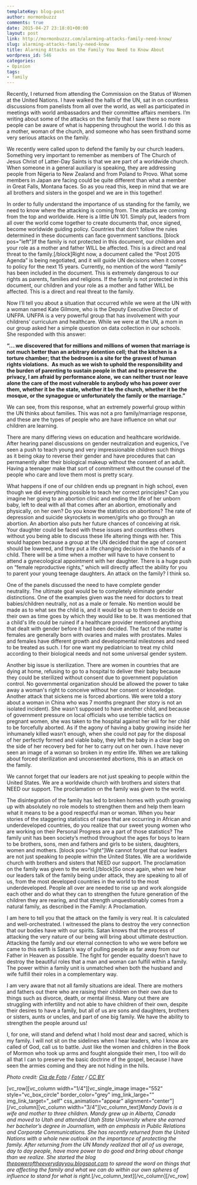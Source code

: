 ```yaml
---
templateKey: blog-post
author: mormonbuzzz
comments: true
date: 2015-04-27 23:18:01+00:00
layout: post
link: http://mormonbuzzz.com/alarming-attacks-family-need-know/
slug: alarming-attacks-family-need-know
title: Alarming Attacks on the Family You Need to Know About
wordpress_id: 546
categories:
- Opinion
tags:
- family
---
```


Recently, I returned from attending the Commission on the Status of Women at the United Nations. I have walked the halls of the UN, sat in on countless discussions from panelists from all over the world, as well as participated in meetings with world ambassadors and their committee affairs members. I’m writing about some of the attacks on the family that I saw there so more people can be aware of what is happening throughout the world. I do this as a mother, woman of the church, and someone who has seen firsthand some very serious attacks on the family.




We recently were called upon to defend the family by our church leaders. Something very important to remember as members of The Church of Jesus Christ of Latter-Day Saints is that we are part of a worldwide church. When someone in a general auxiliary is speaking, they are addressing people from Nigeria to New Zealand and from Poland to Provo. What some members in Japan are facing could be quite different than what a member in Great Falls, Montana faces. So as you read this, keep in mind that we are all brothers and sisters in the gospel and we are in this together!




In order to fully understand the importance of us standing for the family, we need to know where the attacking is coming from. The attacks are coming from the top and worldwide. Here is a little UN 101. Simply put, leaders from all over the world come together to create documents that, once signed, become worldwide guiding policy. Countries that don’t follow the rules determined in these documents can face government sanctions. [block pos="left"]If the family is not protected in this document, our children and your role as a mother and father WILL be affected. This is a direct and real threat to the family.[/block]Right now, a document called the “Post 2015 Agenda” is being negotiated, and it will guide UN decisions when it comes to policy for the next 15 years. Currently, no mention of the word “family” has been included in the document. This is extremely dangerous to our rights as parents, families and religions. If the family is not protected in this document, our children and your role as a mother and father WILL be affected. This is a direct and real threat to the family.




Now I’ll tell you about a situation that occurred while we were at the UN with a woman named Kate Gilmore, who is the Deputy Executive Director of UNFPA. UNFPA is a very powerful group that has involvement with your childrens’ curriculum and healthcare. While we were at the UN, a mom in our group asked her a simple question on data collection in our schools. She responded with this answer:




**“…**.**we discovered that for millions and millions of women that marriage is not much better than an arbitrary detention cell; that the kitchen is a torture chamber; that the bedroom is a site for the gravest of human rights violations.**  **As much as we wish to uphold the responsibility and the burden of parenting to sustain people in that and to preserve the privacy, I am afraid by performance alone,** **we can neither trust nor leave alone the care of the most vulnerable to anybody who has power over them, whether it be the state, whether it be the church, whether it be the mosque, or the synagogue or unfortunately the family or the marriage.”**




We can see, from this response, what an extremely powerful group within the UN thinks about families. This was not a pro family/marriage response, and these are the types of people who are have influence on what our children are learning.




There are many differing views on education and healthcare worldwide. After hearing panel discussions on gender neutralization and eugenics, I’ve seen a push to teach young and very impressionable children such things as it being okay to reverse their gender and have procedures that can permanently alter their biological makeup without the consent of an adult. Having a teenager make that sort of commitment without the counsel of the people who care and love them most is pretty scary.




What happens if one of our children ends up pregnant in high school, even though we did everything possible to teach her correct principles? Can you imagine her going to an abortion clinic and ending the life of her unborn baby, left to deal with all that comes after an abortion, emotionally and physically, on her own? Do you know the statistics on abortions? The rate of depression and suicide skyrockets in women/girls who go through an abortion. An abortion also puts her future chances of conceiving at risk. Your daughter could be faced with these issues and countless others without you being able to discuss these life altering things with her. This would happen because a group at the UN decided that the age of consent should be lowered, and they put a life changing decision in the hands of a child. There will be a time when a mother will have to have consent to attend a gynecological appointment with her daughter. There is a huge push on “female reproductive rights,” which will directly affect the ability for you to parent your young teenage daughters. An attack on the family? I think so.




One of the panels discussed the need to have complete gender neutrality. The ultimate goal would be to completely eliminate gender distinctions. One of the examples given was the need for doctors to treat babies/children neutrally, not as a male or female. No mention would be made as to what sex the child is, and it would be up to them to decide on their own as time goes by which they would like to be. It was mentioned that a child's life could be ruined if a healthcare provider mentioned anything that dealt with gender before it had been decided. The fact of the matter is females are generally born with ovaries and males with prostates. Males and females have different growth and developmental milestones and need to be treated as such. I for one want my pediatrician to treat my child according to their biological needs and not some universal gender system.




Another big issue is sterilization. There are women in countries that are dying at home, refusing to go to a hospital to deliver their baby because they could be sterilized without consent due to government population control. No governmental organization should be allowed the power to take away a woman's right to conceive without her consent or knowledge. Another attack that sickens me is forced abortions. We were told a story about a woman in China who was 7 months pregnant (her story is not an isolated incident). She wasn’t supposed to have another child, and because of government pressure on local officials who use terrible tactics on pregnant women, she was taken to the hospital against her will for her child to be forcefully aborted. As if the agony of having a baby growing inside her inhumanely killed wasn’t enough, when she could not pay for the disposal of her perfectly formed and viable baby, they left the baby in a clear bag on the side of her recovery bed for her to carry out on her own. I have never seen an image of a woman so broken in my entire life. When we are talking about forced sterilization and unconsented abortions, this is an attack on the family.




We cannot forget that our leaders are not just speaking to people within the United States. We are a worldwide church with brothers and sisters that NEED our support. The proclamation on the family was given to the world.




The disintegration of the family has led to broken homes with youth growing up with absolutely no role models to strengthen them and help them learn what it means to be a good respectful man or woman. When you hear stories of the staggering statistics of rapes that are occurring in African and underdeveloped countries, do you realize that our sweet young women who are working on their Personal Progress are a part of those statistics? The family unit has been society’s method throughout the ages for boys to learn to be brothers, sons, men and fathers and girls to be sisters, daughters, women and mothers. [block pos="right"]We cannot forget that our leaders are not just speaking to people within the United States. We are a worldwide church with brothers and sisters that NEED our support. The proclamation on the family was given to the world.[/block]So once again, when we hear our leaders talk of the family being under attack, they are speaking to all of us, from the most developed countries in the world to the most underdeveloped. People all over are needed to rise up and work alongside each other and do what they can to strengthen the future generation of the children they are rearing, and that strength unquestionably comes from a natural family, as described in the Family: A Proclamation.




I am here to tell you that the attack on the family is very real. It is calculated and well-orchestrated. I witnessed the plans to destroy the very connection that our bodies have with our spirits. Satan knows that the process of attacking the very nature of our being will bring about ultimate destruction. Attacking the family and our eternal connection to who we were before we came to this earth is Satan’s way of pulling people as far away from our Father in Heaven as possible. The fight for gender equality doesn’t have to destroy the beautiful roles that a man and woman can fulfill within a family. The power within a family unit is unmatched when both the husband and wife fulfill their roles in a complementary way.




I am very aware that not all family situations are ideal. There are mothers and fathers out there who are raising their children on their own due to things such as divorce, death, or mental illness. Many out there are struggling with infertility and not able to have children of their own, despite their desires to have a family, but all of us are sons and daughters, brothers or sisters, aunts or uncles, and part of one big family. We have the ability to strengthen the people around us!




I, for one, will stand and defend what I hold most dear and sacred, which is my family. I will not sit on the sidelines when I hear leaders, who I know are called of God, call us to battle. Just like the women and children in the Book of Mormon who took up arms and fought alongside their men, I too will do all that I can to preserve the basic doctrine of the gospel, because I have seen the armies coming and they are not hiding in the hills.


_Photo credit: [Cia de Foto](https://www.flickr.com/photos/ciadefoto/3218002851/) / [Foter](http://foter.com/) / [CC BY](http://creativecommons.org/licenses/by/2.0/)_

[vc_row][vc_column width="1/4"][vc_single_image image="552" style="vc_box_circle" border_color="grey" img_link_large="" img_link_target="_self" css_animation="appear" alignment="center"][/vc_column][vc_column width="3/4"][vc_column_text]_Mandy Davis is a wife and mother to three children. Mandy grew up in Alberta, Canada and moved to Utah and attended Utah State University where she earned her bachelor’s degree in Journalism, with an emphasis in Public Relations and Corporate Communications. She has recently returned from the United Nations with a whole new outlook on the importance of protecting the family. After returning from the UN Mandy realized that all of us average, day to day people, have more power to do good and bring about change than we realize. She started the blog [ thepoweroftheeverydayyou.blogspot.com](http://thepoweroftheeverydayyou.blogspot.com/) to spread the word on things that are affecting the family and what we can do within our own spheres of influence to stand for what is right._[/vc_column_text][/vc_column][/vc_row]
